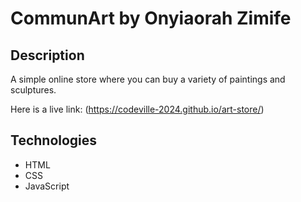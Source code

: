 # CommunArt by Onyiaorah Zimife

## Description

A simple online store where you can buy a variety of paintings and sculptures.

Here is a live link: (https://codeville-2024.github.io/art-store/)

## Technologies
* HTML
* CSS
* JavaScript
